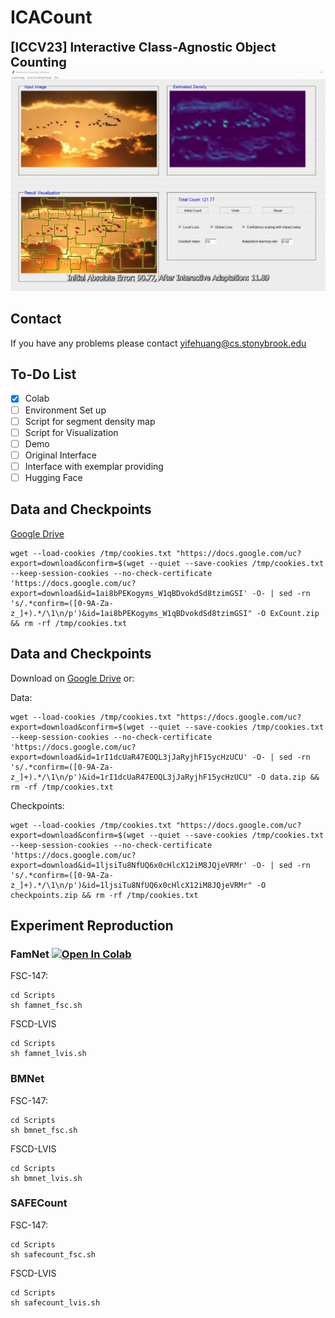 # ICACount

<span style="font-size:20px;">**[ICCV23] Interactive Class-Agnostic Object Counting**<br></span>
![Local GIF](./Img/ICACountDemo.gif)

## Contact
If you have any problems please contact yifehuang@cs.stonybrook.edu

## To-Do List
- [x] Colab
- [ ] Environment Set up
- [ ] Script for segment density map
- [ ] Script for Visualization 
- [ ] Demo
- [ ] Original Interface
- [ ] Interface with exemplar providing
- [ ] Hugging Face
## Data and Checkpoints
[Google Drive](https://drive.google.com/drive/folders/1uEFHgqmnsDugelC7bYGUnE32fWkz87Hs?usp=sharing) <br>


```
wget --load-cookies /tmp/cookies.txt "https://docs.google.com/uc?export=download&confirm=$(wget --quiet --save-cookies /tmp/cookies.txt --keep-session-cookies --no-check-certificate 'https://docs.google.com/uc?export=download&id=1ai8bPEKogyms_W1qBDvokdSd8tzimGSI' -O- | sed -rn 's/.*confirm=([0-9A-Za-z_]+).*/\1\n/p')&id=1ai8bPEKogyms_W1qBDvokdSd8tzimGSI" -O ExCount.zip && rm -rf /tmp/cookies.txt
```

## Data and Checkpoints
Download on [Google Drive](https://drive.google.com/drive/folders/1uEFHgqmnsDugelC7bYGUnE32fWkz87Hs?usp=sharing) or: <br> 

Data:
```
wget --load-cookies /tmp/cookies.txt "https://docs.google.com/uc?export=download&confirm=$(wget --quiet --save-cookies /tmp/cookies.txt --keep-session-cookies --no-check-certificate 'https://docs.google.com/uc?export=download&id=1rI1dcUaR47EOQL3jJaRyjhF15ycHzUCU' -O- | sed -rn 's/.*confirm=([0-9A-Za-z_]+).*/\1\n/p')&id=1rI1dcUaR47EOQL3jJaRyjhF15ycHzUCU" -O data.zip && rm -rf /tmp/cookies.txt
```

Checkpoints:
```
wget --load-cookies /tmp/cookies.txt "https://docs.google.com/uc?export=download&confirm=$(wget --quiet --save-cookies /tmp/cookies.txt --keep-session-cookies --no-check-certificate 'https://docs.google.com/uc?export=download&id=1ljsiTu8NfUQ6x0cHlcX12iM8JQjeVRMr' -O- | sed -rn 's/.*confirm=([0-9A-Za-z_]+).*/\1\n/p')&id=1ljsiTu8NfUQ6x0cHlcX12iM8JQjeVRMr" -O checkpoints.zip && rm -rf /tmp/cookies.txt
```
## Experiment Reproduction

### FamNet [![Open In Colab](https://colab.research.google.com/assets/colab-badge.svg)](https://colab.research.google.com/drive/1JlaJi4tBtvbv6vL2LWAcy7LsER-vgIgB?usp=sharing)
FSC-147:
```
cd Scripts
sh famnet_fsc.sh
```
FSCD-LVIS
```
cd Scripts
sh famnet_lvis.sh
```
### BMNet
FSC-147:
```
cd Scripts
sh bmnet_fsc.sh
```
FSCD-LVIS
```
cd Scripts
sh bmnet_lvis.sh
```
### SAFECount
FSC-147:
```
cd Scripts
sh safecount_fsc.sh
```
FSCD-LVIS
```
cd Scripts
sh safecount_lvis.sh
```

